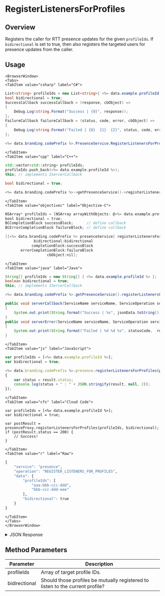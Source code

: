 # RegisterListenersForProfiles
## Overview
Registers the caller for RTT presence updates for the given `profileIds`. If `bidirectional` is set to true, then also registers the targeted users for presence updates from the caller.

<PartialServop service_name="presence" operation_name="REGISTER_LISTENERS_FOR_PROFILES" />

## Usage

```mdx-code-block
<BrowserWindow>
<Tabs>
<TabItem value="csharp" label="C#">
```

```csharp
List<string> profileIds = new List<string>{ <%= data.example.profileId %> };
bool bidirectional = true;
SuccessCallback successCallback = (response, cbObject) =>
{
    Debug.Log(string.Format("Success | {0}", response));
};
FailureCallback failureCallback = (status, code, error, cbObject) =>
{
    Debug.Log(string.Format("Failed | {0}  {1}  {2}", status, code, error));
};
    
<%= data.branding.codePrefix %>.PresenceService.RegisterListenersForProfiles(profileIds, bidirectional, successCallback, failureCallback);
```

```mdx-code-block
</TabItem>
<TabItem value="cpp" label="C++">
```

```cpp
std::vector<std::string> profileIds;
profileIds.push_back(<%= data.example.profileId %>);
this; // implements IServerCallback

bool bidirectional = true;

<%= data.branding.codePrefix %>->getPresenceService()->registerListenersForProfiles(profileIds, bidirectional, this);
```

```mdx-code-block
</TabItem>
<TabItem value="objectivec" label="Objective-C">
```

```objectivec
NSArray* profileIds = [NSArray arrayWithObjects: @<%= data.example.profileId %>];
bool bidirectional = true;
BCCompletionBlock successBlock;      // define callback
BCErrorCompletionBlock failureBlock; // define callback

[[<%= data.branding.codePrefix %> presenceService] registerListenersForProfiles:profileIds
             bidirectional:bidirectional
            completionBlock:successBlock
       errorCompletionBlock:failureBlock
                   cbObject:nil];
```

```mdx-code-block
</TabItem>
<TabItem value="java" label="Java">
```

```java
String[] profileIds = new String[] { <%= data.example.profileId %> };
boolean bidirectional = true;
this; // implements IServerCallback

<%= data.branding.codePrefix %>.getPresenceService().registerListenersForProfiles(profileIds, bidirectional, this);

public void serverCallback(ServiceName serviceName, ServiceOperation serviceOperation, JSONObject jsonData)
{
    System.out.print(String.format("Success | %s", jsonData.toString()));
}
public void serverError(ServiceName serviceName, ServiceOperation serviceOperation, int statusCode, int reasonCode, String jsonError)
{
    System.out.print(String.format("Failed | %d %d %s", statusCode,  reasonCode, jsonError.toString()));
}
```

```mdx-code-block
</TabItem>
<TabItem value="js" label="JavaScript">
```

```javascript
var profileIds = [<%= data.example.profileId %>];
var bidirectional = true;

<%= data.branding.codePrefix %>.presence.registerListenersForProfiles(profileIds, bidirectional, result =>
{
	var status = result.status;
	console.log(status + " : " + JSON.stringify(result, null, 2));
});
```

```mdx-code-block
</TabItem>
<TabItem value="cfs" label="Cloud Code">
```

```cfscript
var profileIds = [<%= data.example.profileId %>];
var bidirectional = true;

var postResult = presenceProxy.registerListenersForProfiles(profileIds, bidirectional);
if (postResult.status == 200) {
    // Success!
}
```

```mdx-code-block
</TabItem>
<TabItem value="r" label="Raw">
```

```r
{
	"service": "presence",
	"operation": "REGISTER_LISTENERS_FOR_PROFILES",
	"data": {
		"profileIds": [
			"aaa-bbb-ccc-ddd",
			"bbb-ccc-ddd-eee"
		],
		"bidirectional": true
	}
}
```

```mdx-code-block
</TabItem>
</Tabs>
</BrowserWindow>
```

<details>
<summary>JSON Response</summary>

```json
{
 "data": {
  "presence": [
   {
    "user": {
     "id": <%= data.example.profileId %>,
     "name": "",
     "pic": null,
     "cxs": [
      "22284:fb416888-e76d-425d-a06d-a5529bdba8d9:"
     ]
    },
    "online": true,
    "summaryFriendData": {},
    "activity": {
     "LOCATION": "POKER_TABLE",
     "STATUS": "PLAYING_GAME"
    }
   }
  ]
 },
 "status": 200
}
```
</details>

## Method Parameters
Parameter | Description
--------- | -----------
profileIds | Array of target profile IDs.
bidirectional | Should those profiles be mutually registered to listen to the current profile?


